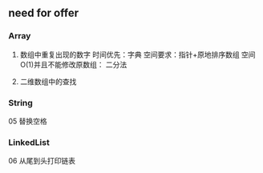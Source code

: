 ## need for offer

### Array 
1. 数组中重复出现的数字
   时间优先：字典
   空间要求：指针+原地排序数组
   空间O(1)并且不能修改原数组： 二分法
   
2. 二维数组中的查找

### String
05 替换空格

### LinkedList
06 从尾到头打印链表  